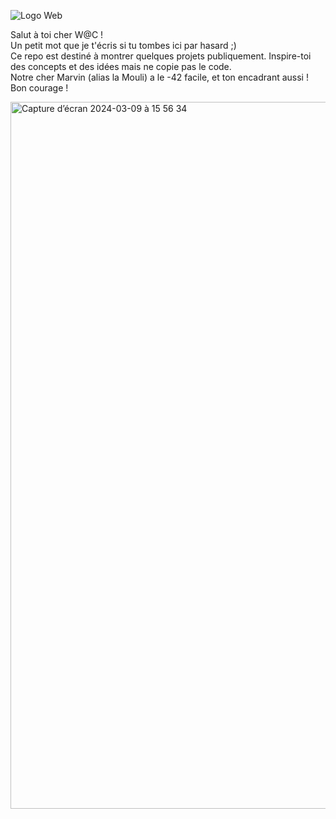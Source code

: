 ![Logo Web](https://github.com/twnguydev/epitech-piscine-php/assets/154362306/d20c9c10-77db-4792-88a1-69aaa5fd154f)

Salut à toi cher W@C !<br>
Un petit mot que je t'écris si tu tombes ici par hasard ;)<br>
Ce repo est destiné à montrer quelques projets publiquement. Inspire-toi des concepts et des idées mais ne copie pas le code.<br>
Notre cher Marvin (alias la Mouli) a le -42 facile, et ton encadrant aussi !<br>
Bon courage !

<img width="1131" alt="Capture d’écran 2024-03-09 à 15 56 34" src="https://github.com/twnguydev/epitech-piscine-php/assets/154362306/4ae87b81-ff3f-4ac9-bd1f-24c21aa02e8b">
